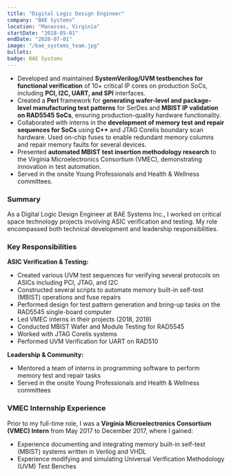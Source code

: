 ```yaml
---
title: "Digital Logic Design Engineer"
company: "BAE Systems"
location: "Manassas, Virginia"
startDate: "2018-05-01"
endDate: "2020-07-01"
image: "/bae_systems_team.jpg"
bullets:
badge: BAE Systems
---
```


- Developed and maintained **SystemVerilog/UVM testbenches for functional verification** of 10+ critical IP cores on production SoCs, including **PCI, I2C, UART, and SPI** interfaces.
- Created a **Perl** framework for **generating wafer-level and package-level manufacturing test patterns** for SerDes and **MBIST IP validation on RAD5545 SoCs**, ensuring production-quality hardware functionality.
- Collaborated with interns in the **development of memory test and repair sequences for SoCs** using **C++** and JTAG Corelis boundary scan hardware. Used on-chip fuses to enable redundant memory columns and repair memory faults for several devices.
- Presented **automated MBIST test insertion methodology research** to the Virginia Microelectronics Consortium (VMEC), demonstrating innovation in test automation.
- Served in the onsite Young Professionals and Health & Wellness committees.

### Summary

As a Digital Logic Design Engineer at BAE Systems Inc., I worked on critical space technology projects involving ASIC verification and testing. My role encompassed both technical development and leadership responsibilities.

### Key Responsibilities

**ASIC Verification & Testing:**

- Created various UVM test sequences for verifying several protocols on ASICs including PCI, JTAG, and I2C
- Constructed several scripts to automate memory built-in self-test (MBIST) operations and fuse repairs
- Performed design for test pattern generation and bring-up tasks on the RAD5545 single-board computer
- Led VMEC interns in their projects (2018, 2019)
- Conducted MBIST Wafer and Module Testing for RAD5545
- Worked with JTAG Corelis systems
- Performed UVM Verification for UART on RAD510

**Leadership & Community:**

- Mentored a team of interns in programming software to perform memory test and repair tasks
- Served in the onsite Young Professionals and Health & Wellness committees

### VMEC Internship Experience

Prior to my full-time role, I was a **Virginia Microelectronics Consortium (VMEC) Intern** from May 2017 to December 2017, where I gained:

- Experience documenting and integrating memory built-in self-test (MBIST) systems written in Verilog and VHDL
- Experience modifying and simulating Universal Verification Methodology (UVM) Test Benches

<!-- This internship provided me with foundational knowledge that directly contributed to my success as a full-time engineer and prepared me for the advanced verification work I would later perform on space electornic systems. -->